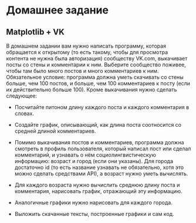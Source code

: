 # Домашнее задание 
## Matplotlib + VK

В домашнем задании вам нужно написать программу, которая обращается к открытому 
(то есть такому, чтобы для просмотра контента не нужна была авторизация) сообществу 
VK.com, выкачивает посты со стены и комментарии к ним. 
Выберите сообщество поживее, чтобы там было много постов и много комментариев к 
ним. Обязательное условие: программа должна уметь скачивать со стены больше, чем 100 постов, и больше, чем 100 комментариев к посту 
(если их действительно больше 100). Кроме выкачивания нужно сделать следующее:

* Посчитайте питоном длину каждого поста и каждого комментария в словах. 

* Создайте график, описывающий, как длина поста соотносится со средней длиной комментариев. 

* Помимо выкачивания постов и комментариев, программа должна смотреть в профиль пользователя, который написал пост или сделал комментарий, 
и узнавать о нём социолингвистическую информацию: возраст и город (если они указаны). 
Для города достаточно id (то есть название узнавать не обязательно, хотя это можно сделать средствами API), 
а возраст нужно уметь вычислять. 

* Для каждого возраста нужно вычислить среднюю длину поста и комментария, нарисовать график, отражающий эту информацию. 

* Аналогичные графики нужно нарисовать для каждого города. 

* Выложить скачанные тексты, построенные графики и сам код.

